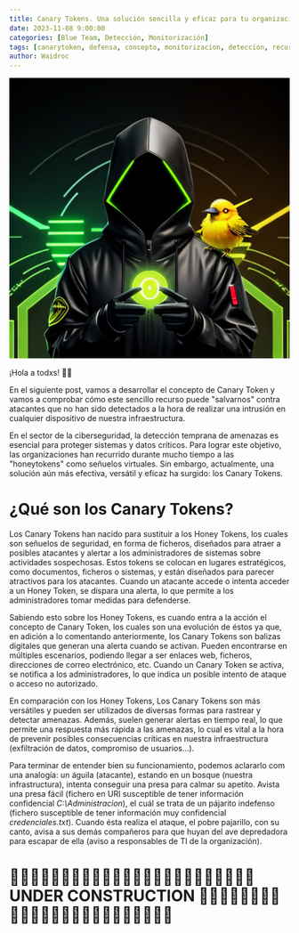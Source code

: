 ```yaml
---
title: Canary Tokens. Una solución sencilla y eficaz para tu organización.
date: 2023-11-08 9:00:00
categories: [Blue Team, Detección, Monitorización]
tags: [canarytoken, defensa, concepto, monitorizacion, deteccion, recurso, herramienta, tutorial, honeypot]    
author: Waidroc
---
```


![TITULO!](/assets/img/2023-11-08/ct_titulo.png)


¡Hola a todxs!  👋🏻 

En el siguiente post, vamos a desarrollar el concepto de Canary Token y vamos a comprobar cómo este sencillo recurso puede "salvarnos" contra atacantes que no han sido detectados a la hora de realizar una intrusión en cualquier dispositivo de nuestra infraestructura.

En el sector de la ciberseguridad, la detección temprana de amenazas es esencial para proteger sistemas y datos críticos. Para lograr este objetivo, las organizaciones han recurrido durante mucho tiempo a las "honeytokens" como señuelos virtuales. Sin embargo, actualmente, una solución aún más efectiva, versátil y eficaz ha surgido: los Canary Tokens.

# ¿Qué son los Canary Tokens?

Los Canary Tokens han nacido para sustituir a los Honey Tokens, los cuales son señuelos de seguridad, en forma de ficheros, diseñados para atraer a posibles atacantes y alertar a los administradores de sistemas sobre actividades sospechosas. Estos tokens se colocan en lugares estratégicos, como documentos, ficheros o sistemas, y están diseñados para parecer atractivos para los atacantes. Cuando un atacante accede o intenta acceder a un Honey Token, se dispara una alerta, lo que permite a los administradores tomar medidas para defenderse.

Sabiendo esto sobre los Honey Tokens, es cuando entra a la acción el concepto de Canary Token, los cuales son una evolución de éstos ya que, en adición a lo comentando anteriormente, los Canary Tokens son balizas digitales que generan una alerta cuando se activan. Pueden encontrarse en múltiples escenarios, podiendo llegar a  ser enlaces web, ficheros, direcciones de correo electrónico, etc. Cuando un Canary Token se activa, se notifica a los administradores, lo que indica un posible intento de ataque o acceso no autorizado. 

En comparación con los Honey Tokens, Los Canary Tokens son más versátiles y pueden ser utilizados de diversas formas para rastrear y detectar amenazas.  Además, suelen generar alertas en tiempo real, lo que permite una respuesta más rápida a las amenazas, lo cual es vital a la hora de prevenir posibles consecuencias críticas en nuestra infraestructura (exfiltración de datos, compromiso de usuarios...).

Para terminar de entender bien su funcionamiento, podemos aclararlo com una analogía: un águila (atacante), estando en un bosque (nuestra infrastructura), intenta conseguir una presa para calmar su apetito. Avista una presa fácil (fichero en URI susceptible de tener información confidencial *C:\Administracion*), el cuál se trata de un pájarito indefenso (fichero susceptible de tener información muy confidencial *credenciales.txt*). Cuando ésta realiza el ataque, el pobre pajarillo, con su canto, avisa a sus demás compañeros para que huyan del ave depredadora para escapar de ella (aviso a responsables de TI de la organización).










<h1>🚧🚧🚧🚧🚧🚧🚧🚧🚧🚧🚧🚧🚧🚧🚧🚧🚧🚧🚧🚧🚧🚧🚧🚧     UNDER CONSTRUCTION     🚧🚧🚧🚧🚧🚧🚧🚧🚧🚧🚧🚧🚧🚧🚧🚧🚧🚧🚧🚧🚧🚧🚧🚧</h1>  

